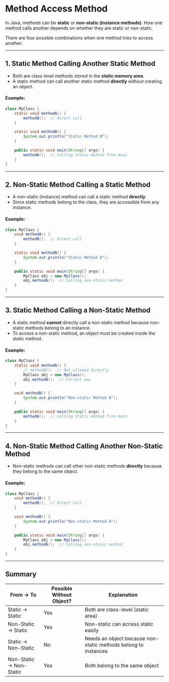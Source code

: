 

#  Method Access Method 
In Java, methods can be **static** or **non-static (instance methods)**. How one method calls another depends on whether they are static or non-static.

There are four possible combinations when one method tries to access another:

---

## **1. Static Method Calling Another Static Method**
- Both are class-level methods stored in the **static memory area**.
- A static method can call another static method **directly** without creating an object.  
#### Example:
```java
class MyClass {
    static void methodA() {
        methodB();  // Direct call
    }

    static void methodB() {
        System.out.println("Static Method B");
    }

    public static void main(String[] args) {
        methodA();  // Calling static method from main
    }
}
```

---

## **2. Non-Static Method Calling a Static Method**
- A non-static (instance) method can call a static method **directly**.
- Since static methods belong to the class, they are accessible from any instance.  
#### Example:
```java
class MyClass {
    void methodA() {
        methodB();  // Direct call
    }

    static void methodB() {
        System.out.println("Static Method B");
    }

    public static void main(String[] args) {
        MyClass obj = new MyClass();
        obj.methodA();  // Calling non-static method
    }
}
```

---

## **3. Static Method Calling a Non-Static Method**
- A static method **cannot** directly call a non-static method because non-static methods belong to an instance.
- To access a non-static method, an object must be created inside the static method.  
#### Example:
```java
class MyClass {
    static void methodA() {
        // methodB();  // Not allowed directly
        MyClass obj = new MyClass();
        obj.methodB();  // Correct way
    }

    void methodB() {
        System.out.println("Non-static Method B");
    }

    public static void main(String[] args) {
        methodA();  // Calling static method from main
    }
}
```

---

## **4. Non-Static Method Calling Another Non-Static Method**
- Non-static methods can call other non-static methods **directly** because they belong to the same object.  
#### Example:
```java
class MyClass {
    void methodA() {
        methodB();  // Direct call
    }

    void methodB() {
        System.out.println("Non-static Method B");
    }

    public static void main(String[] args) {
        MyClass obj = new MyClass();
        obj.methodA();  // Calling non-static method
    }
}
```

---

## **Summary**
| From → To            | Possible Without Object? | Explanation                                |
|----------------------|--------------------------|--------------------------------------------|
| Static → Static      | Yes                      | Both are class-level (static area)         |
| Non-Static → Static  | Yes                      | Non-static can access static easily        |
| Static → Non-Static  | No                       | Needs an object because non-static methods belong to instances |
| Non-Static → Non-Static | Yes                   | Both belong to the same object             |

